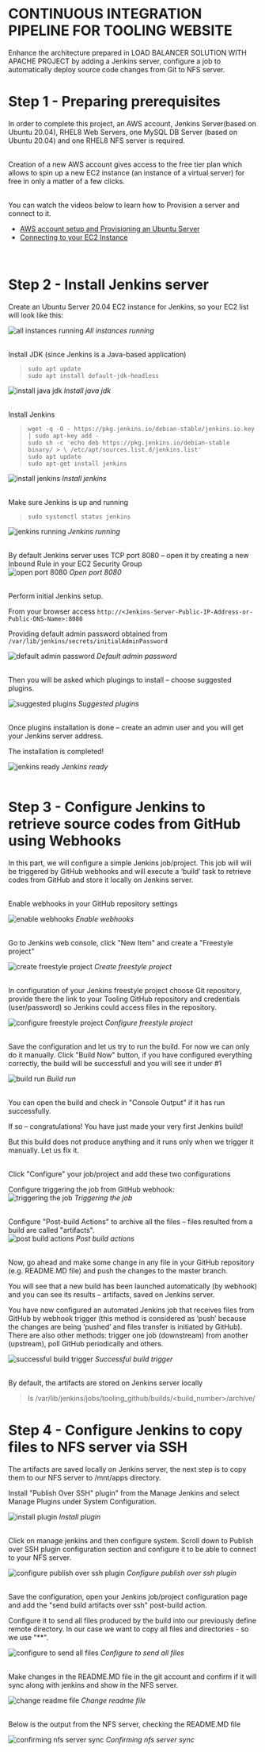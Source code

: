 # **CONTINUOUS INTEGRATION PIPELINE FOR TOOLING WEBSITE**
Enhance the architecture prepared in LOAD BALANCER SOLUTION WITH APACHE PROJECT by adding a Jenkins server, configure a job to automatically deploy source code changes from Git to NFS server.

# **Step 1 - Preparing prerequisites** 
In order to complete this project, an AWS account, Jenkins Server(based on Ubuntu 20.04), RHEL8 Web Servers, one MySQL DB Server (based on Ubuntu 20.04) and one RHEL8 NFS server is required.  
<br>

Creation of a new AWS account gives access to the free tier plan which allows to spin up a new EC2 instance (an instance of a virtual server) for free in only a matter of a few clicks.  
<br>

You can watch the videos below to learn how to Provision a server and connect to it.
- [AWS account setup and Provisioning an Ubuntu Server](https://www.youtube.com/watch?v=xxKuB9kJoYM&list=PLtPuNR8I4TvkwU7Zu0l0G_uwtSUXLckvh&index=6) 
- [Connecting to your EC2 Instance](https://www.youtube.com/watch?v=TxT6PNJts-s&list=PLtPuNR8I4TvkwU7Zu0l0G_uwtSUXLckvh&index=7)    
<br>

# **Step 2 - Install Jenkins server** 
Create an Ubuntu Server 20.04 EC2 instance for Jenkins, so your EC2 list will look like this:

![all instances running](../screenshots/project9/instances_running.jpg)
*All instances running*  
<br>

Install JDK (since Jenkins is a Java-based application)
>`sudo apt update`   
>`sudo apt install default-jdk-headless`   

![install java jdk](../screenshots/project9/install_jdk.jpg)
*Install java jdk*  
<br>

Install Jenkins
>`wget -q -O - https://pkg.jenkins.io/debian-stable/jenkins.io.key | sudo apt-key add -`   
>`sudo sh -c 'echo deb https://pkg.jenkins.io/debian-stable binary/ > \
    /etc/apt/sources.list.d/jenkins.list'`   
>`sudo apt update`   
>`sudo apt-get install jenkins`   

![install jenkins](../screenshots/project9/install_jenkins.jpg)
*Install jenkins*  
<br>

Make sure Jenkins is up and running   
>`sudo systemctl status jenkins`   

![jenkins running](../screenshots/project9/jenkins_running.jpg)
*Jenkins running*  
<br>

By default Jenkins server uses TCP port 8080 – open it by creating a new Inbound Rule in your EC2 Security Group   
![open port 8080](../screenshots/project9/open_port_8080.jpg)
*Open port 8080*  
<br>

Perform initial Jenkins setup.   

From your browser access `http://<Jenkins-Server-Public-IP-Address-or-Public-DNS-Name>:8080`   

Providing default admin password obtained from `/var/lib/jenkins/secrets/initialAdminPassword`      

![default admin password](../screenshots/project9/default_password.jpg)
*Default admin password*  
<br>

Then you will be asked which plugings to install – choose suggested plugins.   

![suggested plugins](../screenshots/project9/plugins.jpg)
*Suggested plugins*  
<br>

Once plugins installation is done – create an admin user and you will get your Jenkins server address.   

The installation is completed!   

![jenkins ready](../screenshots/project9/jenkins_ready.jpg)
*Jenkins ready*  
<br>

# **Step 3 - Configure Jenkins to retrieve source codes from GitHub using Webhooks**
In this part, we will configure a simple Jenkins job/project. This job will will be triggered by GitHub webhooks and will execute a ‘build’ task to retrieve codes from GitHub and store it locally on Jenkins server.   
<br> 

Enable webhooks in your GitHub repository settings   

![enable webhooks](../screenshots/project9/enable_webhooks.jpg)
*Enable webhooks*  
<br>

Go to Jenkins web console, click "New Item" and create a "Freestyle project"   

![create freestyle project](../screenshots/project9/created_freestyle.jpg)
*Create freestyle project*  
<br>

In configuration of your Jenkins freestyle project choose Git repository, provide there the link to your Tooling GitHub repository and credentials (user/password) so Jenkins could access files in the repository.   

![configure freestyle project](../screenshots/project9/configure_freestyle_project.jpg)
*Configure freestyle project*  
<br>

Save the configuration and let us try to run the build. For now we can only do it manually.
Click "Build Now" button, if you have configured everything correctly, the build will be successfull and you will see it under #1   

![build run](../screenshots/project9/build_run.jpg)
*Build run*  
<br>

You can open the build and check in "Console Output" if it has run successfully.   

If so – congratulations! You have just made your very first Jenkins build!   

But this build does not produce anything and it runs only when we trigger it manually. Let us fix it.   
<br>

Click "Configure" your job/project and add these two configurations   

Configure triggering the job from GitHub webhook:   
![triggering the job](../screenshots/project9/triggering_job.jpg)
*Triggering the job*  
<br>

Configure "Post-build Actions" to archive all the files – files resulted from a build are called "artifacts".   
![post build actions](../screenshots/project9/post_build_actions.jpg)
*Post build actions*  
<br>

Now, go ahead and make some change in any file in your GitHub repository (e.g. README.MD file) and push the changes to the master branch.   

You will see that a new build has been launched automatically (by webhook) and you can see its results – artifacts, saved on Jenkins server.   

You have now configured an automated Jenkins job that receives files from GitHub by webhook trigger (this method is considered as ‘push’ because the changes are being ‘pushed’ and files transfer is initiated by GitHub). There are also other methods: trigger one job (downstream) from another (upstream), poll GitHub periodically and others.    

![successful build trigger](../screenshots/project9/build_trigger.jpg)
*Successful build trigger*  
<br>


By default, the artifacts are stored on Jenkins server locally   

>ls /var/lib/jenkins/jobs/tooling_github/builds/<build_number>/archive/

# **Step 4 - Configure Jenkins to copy files to NFS server via SSH**   
The artifacts are saved locally on Jenkins server, the next step is to copy them to our NFS server to /mnt/apps directory.   

Install "Publish Over SSH" plugin" from the Manage Jenkins and select Manage Plugins under System Configuration.   

![install plugin](../screenshots/project9/install_plugin.jpg)
*Install plugin*  
<br>

Click on manage jenkins and then configure system. Scroll down to Publish over SSH plugin configuration section and configure it to be able to connect to your NFS server.

![configure publish over ssh plugin](../screenshots/project9/configure_plugin.jpg)
*Configure publish over ssh plugin*  
<br>

Save the configuration, open your Jenkins job/project configuration page and add the "send build artifacts over ssh" post-build action.

Configure it to send all files produced by the build into our previously define remote directory. In our case we want to copy all files and directories - so we use "**".

![configure to send all files](../screenshots/project9/configure_to_send_all_files.jpg)
*Configure to send all files*  
<br>

Make changes in the README.MD file in the git account and confirm if it will sync along with jenkins and show in the NFS server.

![change readme file](../screenshots/project9/change_readme_file.jpg)
*Change readme file*  
<br>

Below is the output from the NFS server, checking the README.MD file

![confirming nfs server sync](../screenshots/project9/confirming_sync.jpg)
*Confirming nfs server sync*  
<br>





















